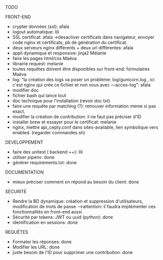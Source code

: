 TODO

FRONT-END
- crypter données (ssl): afala
- logout automatique: lili
- SSL certificat: afala ->desactiver certificats dans navigateur, envoyer code nginx et certificats, pb de génération du certificat. 
- deux serveurs nginx différents + deux url différentes: afala
- appli dynamique et responsive: jinja2 Mélanie
- faire les pages html/css Maëva
- librairie request: melanie
- toutes requêtes doivent être disponibles sur front-end: formulaires Maëva
- log: "la création des logs va poser un problème: log/gunicorn.log , ici c'est nginx qui crée ce
        fichier et non vous avec —acces-log": afala
- modifier doc
- fichier bash qui lance tout
- doc technique pour l'installation (revoir doc txt)
- faire une requête par matching (?): retrouver information meme si pas exact.
- modifier la création de contribution: il ne faut pas préciser d'ID
- installer brew et essayer pour le certificat: melanie
- nginx, mettre api_cepty.conf dans sites-available, lien symbolique vers enabled. (regarder commandes.sh)

DEVELOPPEMENT
- faire des unitest ( backend ++): lili
- utiliser pipenv: done
- générer requirements.txt: done

DOCUMENTATION
- mieux préciser comment on répond au besoin du client: done

SÉCURITÉ

- Rendre la BD dynamique: création et suppression d'utilisateurs, modification de mots de passe
  -->attention: il faudra implémenter ces fonctionnalités en front-end aussi
- Sécurité par tokens: JWT ou uuid (python): done
- identification en sessions: done

REQUÊTES
- Formater les réponses: done
- Modifier les URL: done
- juste besoin de l'ID pour supprimer une contribution: done
